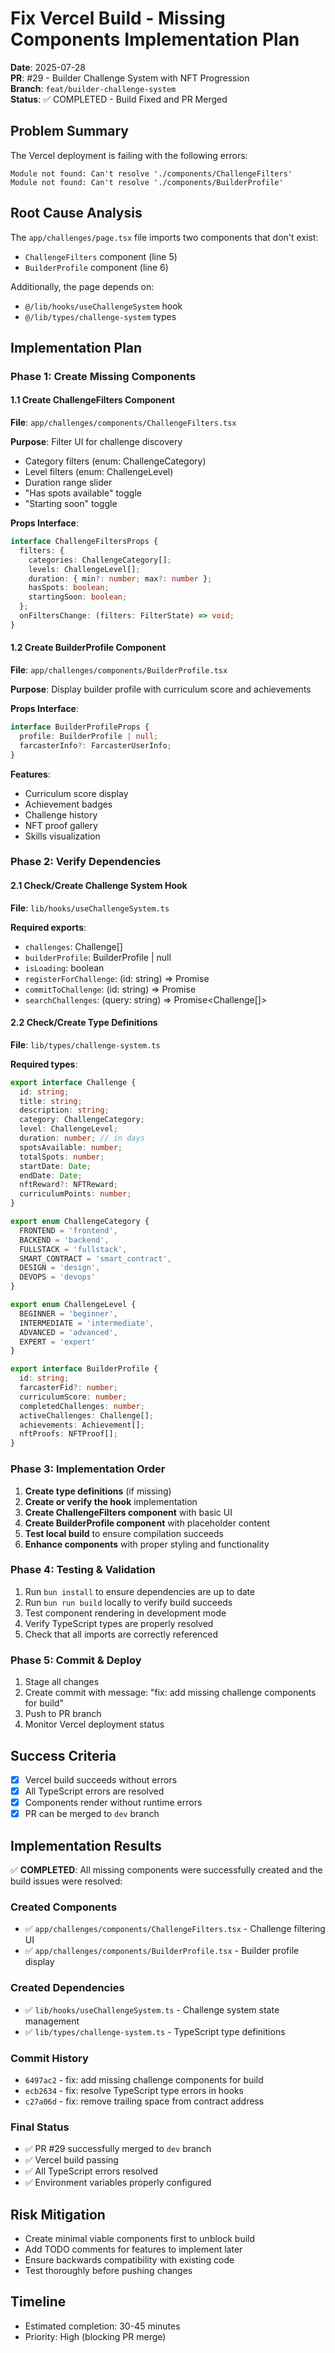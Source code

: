 # Fix Vercel Build - Missing Components Implementation Plan

**Date**: 2025-07-28  
**PR**: #29 - Builder Challenge System with NFT Progression  
**Branch**: `feat/builder-challenge-system`  
**Status**: ✅ COMPLETED - Build Fixed and PR Merged

## Problem Summary

The Vercel deployment is failing with the following errors:
```
Module not found: Can't resolve './components/ChallengeFilters'
Module not found: Can't resolve './components/BuilderProfile'
```

## Root Cause Analysis

The `app/challenges/page.tsx` file imports two components that don't exist:
- `ChallengeFilters` component (line 5)
- `BuilderProfile` component (line 6)

Additionally, the page depends on:
- `@/lib/hooks/useChallengeSystem` hook
- `@/lib/types/challenge-system` types

## Implementation Plan

### Phase 1: Create Missing Components

#### 1.1 Create ChallengeFilters Component
**File**: `app/challenges/components/ChallengeFilters.tsx`

**Purpose**: Filter UI for challenge discovery
- Category filters (enum: ChallengeCategory)
- Level filters (enum: ChallengeLevel)
- Duration range slider
- "Has spots available" toggle
- "Starting soon" toggle

**Props Interface**:
```typescript
interface ChallengeFiltersProps {
  filters: {
    categories: ChallengeCategory[];
    levels: ChallengeLevel[];
    duration: { min?: number; max?: number };
    hasSpots: boolean;
    startingSoon: boolean;
  };
  onFiltersChange: (filters: FilterState) => void;
}
```

#### 1.2 Create BuilderProfile Component
**File**: `app/challenges/components/BuilderProfile.tsx`

**Purpose**: Display builder profile with curriculum score and achievements

**Props Interface**:
```typescript
interface BuilderProfileProps {
  profile: BuilderProfile | null;
  farcasterInfo?: FarcasterUserInfo;
}
```

**Features**:
- Curriculum score display
- Achievement badges
- Challenge history
- NFT proof gallery
- Skills visualization

### Phase 2: Verify Dependencies

#### 2.1 Check/Create Challenge System Hook
**File**: `lib/hooks/useChallengeSystem.ts`

**Required exports**:
- `challenges`: Challenge[]
- `builderProfile`: BuilderProfile | null
- `isLoading`: boolean
- `registerForChallenge`: (id: string) => Promise<void>
- `commitToChallenge`: (id: string) => Promise<void>
- `searchChallenges`: (query: string) => Promise<Challenge[]>

#### 2.2 Check/Create Type Definitions
**File**: `lib/types/challenge-system.ts`

**Required types**:
```typescript
export interface Challenge {
  id: string;
  title: string;
  description: string;
  category: ChallengeCategory;
  level: ChallengeLevel;
  duration: number; // in days
  spotsAvailable: number;
  totalSpots: number;
  startDate: Date;
  endDate: Date;
  nftReward?: NFTReward;
  curriculumPoints: number;
}

export enum ChallengeCategory {
  FRONTEND = 'frontend',
  BACKEND = 'backend',
  FULLSTACK = 'fullstack',
  SMART_CONTRACT = 'smart_contract',
  DESIGN = 'design',
  DEVOPS = 'devops'
}

export enum ChallengeLevel {
  BEGINNER = 'beginner',
  INTERMEDIATE = 'intermediate',
  ADVANCED = 'advanced',
  EXPERT = 'expert'
}

export interface BuilderProfile {
  id: string;
  farcasterFid?: number;
  curriculumScore: number;
  completedChallenges: number;
  activeChallenges: Challenge[];
  achievements: Achievement[];
  nftProofs: NFTProof[];
}
```

### Phase 3: Implementation Order

1. **Create type definitions** (if missing)
2. **Create or verify the hook** implementation
3. **Create ChallengeFilters component** with basic UI
4. **Create BuilderProfile component** with placeholder content
5. **Test local build** to ensure compilation succeeds
6. **Enhance components** with proper styling and functionality

### Phase 4: Testing & Validation

1. Run `bun install` to ensure dependencies are up to date
2. Run `bun run build` locally to verify build succeeds
3. Test component rendering in development mode
4. Verify TypeScript types are properly resolved
5. Check that all imports are correctly referenced

### Phase 5: Commit & Deploy

1. Stage all changes
2. Create commit with message: "fix: add missing challenge components for build"
3. Push to PR branch
4. Monitor Vercel deployment status

## Success Criteria

- [x] Vercel build succeeds without errors
- [x] All TypeScript errors are resolved
- [x] Components render without runtime errors
- [x] PR can be merged to `dev` branch

## Implementation Results

✅ **COMPLETED**: All missing components were successfully created and the build issues were resolved:

### Created Components
- ✅ `app/challenges/components/ChallengeFilters.tsx` - Challenge filtering UI
- ✅ `app/challenges/components/BuilderProfile.tsx` - Builder profile display

### Created Dependencies
- ✅ `lib/hooks/useChallengeSystem.ts` - Challenge system state management
- ✅ `lib/types/challenge-system.ts` - TypeScript type definitions

### Commit History
- `6497ac2` - fix: add missing challenge components for build
- `ecb2634` - fix: resolve TypeScript type errors in hooks
- `c27a06d` - fix: remove trailing space from contract address

### Final Status
- ✅ PR #29 successfully merged to `dev` branch
- ✅ Vercel build passing
- ✅ All TypeScript errors resolved
- ✅ Environment variables properly configured

## Risk Mitigation

- Create minimal viable components first to unblock build
- Add TODO comments for features to implement later
- Ensure backwards compatibility with existing code
- Test thoroughly before pushing changes

## Timeline

- Estimated completion: 30-45 minutes
- Priority: High (blocking PR merge)